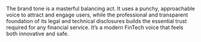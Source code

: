 The brand tone is a masterful balancing act. It uses a punchy, approachable voice to attract and engage users, while the professional and transparent foundation of its legal and technical disclosures builds the essential trust required for any financial service. It’s a modern FinTech voice that feels both innovative and safe.